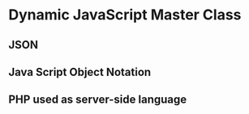 # Dynamic JavaScript Master Class

## JSON

## Java Script Object Notation

## PHP used as server-side language
